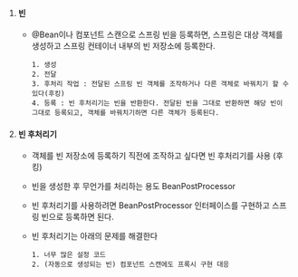 1. #### 빈

   - @Bean이나 컴포넌트 스캔으로 스프링 빈을 등록하면, 스프링은 대상 객체를 생성하고 스프링 컨테이너 내부의 빈 저장소에 등록한다.

     ```
     1. 생성
     2. 전달
     3. 후처리 작업 : 전달된 스프링 빈 객체를 조작하거나 다른 객체로 바꿔치기 할 수 있다(후킹)
     4. 등록 : 빈 후처리기는 빈을 반환한다. 전달된 빈을 그대로 반환하면 해당 빈이 그대로 등록되고, 객체를 바꿔치기하면 다른 객체가 등록된다.
     ```

     

2. #### 빈 후처리기

   - 객체를 빈 저장소에 등록하기 직전에 조작하고 싶다면 빈 후처리기를 사용 (후킹)
   - 빈을 생성한 후 무언가를 처리하는 용도 BeanPostProcessor
   - 빈 후처리기를 사용하려면 BeanPostProcessor 인터페이스를 구현하고 스프링 빈으로 등록하면 된다.
   
   - 빈 후처리기는 아래의 문제를 해결한다
   
     ```
     1. 너무 많은 설정 코드
     2. (자동으로 생성되는 빈) 컴포넌트 스캔에도 프록시 구현 대응
     ```
   
     
